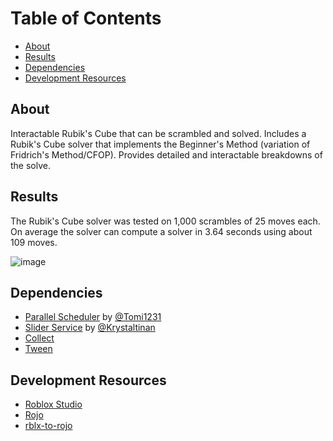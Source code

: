 # Table of Contents
- [About](#about)
- [Results](#results)
- [Dependencies](#dependencies)
- [Development Resources](#development-resources)


## About
Interactable Rubik's Cube that can be scrambled and solved. Includes a Rubik's Cube solver that implements the Beginner's Method (variation of Fridrich's Method/CFOP). Provides detailed and interactable breakdowns of the solve.

## Results
The Rubik's Cube solver was tested on 1,000 scrambles of 25 moves each. On average the solver can compute a solver in 3.64 seconds using about 109 moves.

![image](https://github.com/MayorGnarwhal/rubikscube/assets/46070329/964d01b6-bd9a-4027-9aa3-7cbfe6cafa2f)



## Dependencies
- [Parallel Scheduler](https://devforum.roblox.com/t/parallel-scheduler-parallel-lua-made-easy-and-performant/2535929) by [@Tomi1231](https://www.roblox.com/users/79690730/profile)
- [Slider Service](https://devforum.roblox.com/t/sliderservice-create-easy-and-functional-sliders/1597785) by [@Krystaltinan](https://www.roblox.com/users/418823949/profile)
- [Collect](https://github.com/MayorGnarwhal/Collect)
- [Tween](https://github.com/MayorGnarwhal/Tween)


## Development Resources
- [Roblox Studio](https://create.roblox.com/landing)
- [Rojo](https://rojo.space/)
- [rblx-to-rojo](https://github.com/rojo-rbx/rbxlx-to-rojo)
